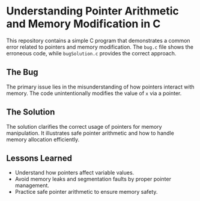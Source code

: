 # Understanding Pointer Arithmetic and Memory Modification in C

This repository contains a simple C program that demonstrates a common error related to pointers and memory modification. The `bug.c` file shows the erroneous code, while `bugSolution.c` provides the correct approach.

## The Bug

The primary issue lies in the misunderstanding of how pointers interact with memory. The code unintentionally modifies the value of `x` via a pointer.

## The Solution

The solution clarifies the correct usage of pointers for memory manipulation. It illustrates safe pointer arithmetic and how to handle memory allocation efficiently.

## Lessons Learned

* Understand how pointers affect variable values.
* Avoid memory leaks and segmentation faults by proper pointer management.
* Practice safe pointer arithmetic to ensure memory safety.
